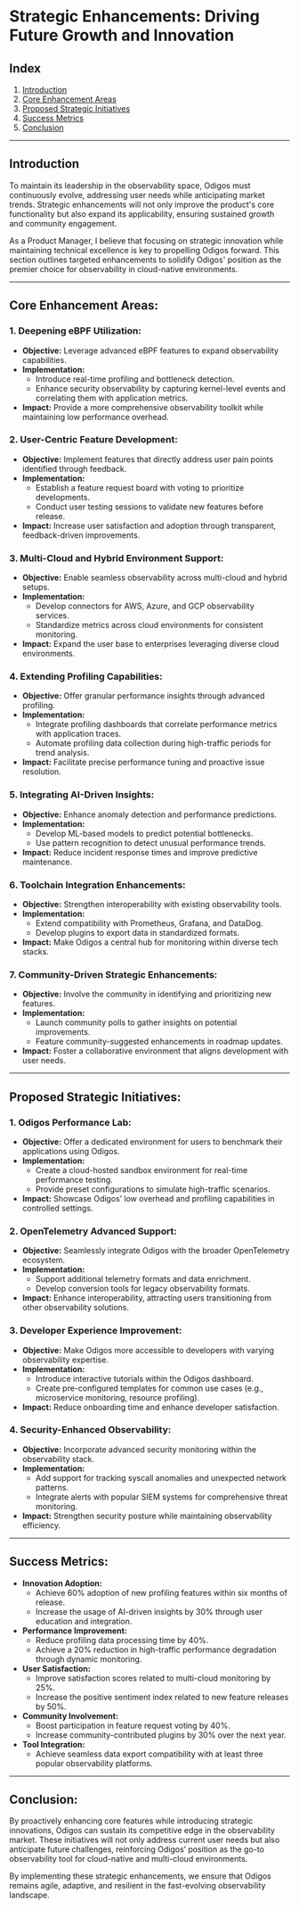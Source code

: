 # **Strategic Enhancements: Driving Future Growth and Innovation**  

## **Index**  
1. [Introduction](#introduction)  
2. [Core Enhancement Areas](#core-enhancement-areas)  
3. [Proposed Strategic Initiatives](#proposed-strategic-initiatives)  
4. [Success Metrics](#success-metrics)  
5. [Conclusion](#conclusion)  

---

## **Introduction**  
To maintain its leadership in the observability space, Odigos must continuously evolve, addressing user needs while anticipating market trends. Strategic enhancements will not only improve the product's core functionality but also expand its applicability, ensuring sustained growth and community engagement.  

As a Product Manager, I believe that focusing on strategic innovation while maintaining technical excellence is key to propelling Odigos forward. This section outlines targeted enhancements to solidify Odigos' position as the premier choice for observability in cloud-native environments.  

---

## **Core Enhancement Areas:**  

### **1. Deepening eBPF Utilization:**  
- **Objective:** Leverage advanced eBPF features to expand observability capabilities.  
- **Implementation:**  
  - Introduce real-time profiling and bottleneck detection.  
  - Enhance security observability by capturing kernel-level events and correlating them with application metrics.  
- **Impact:** Provide a more comprehensive observability toolkit while maintaining low performance overhead.  

### **2. User-Centric Feature Development:**  
- **Objective:** Implement features that directly address user pain points identified through feedback.  
- **Implementation:**  
  - Establish a feature request board with voting to prioritize developments.  
  - Conduct user testing sessions to validate new features before release.  
- **Impact:** Increase user satisfaction and adoption through transparent, feedback-driven improvements.  

### **3. Multi-Cloud and Hybrid Environment Support:**  
- **Objective:** Enable seamless observability across multi-cloud and hybrid setups.  
- **Implementation:**  
  - Develop connectors for AWS, Azure, and GCP observability services.  
  - Standardize metrics across cloud environments for consistent monitoring.  
- **Impact:** Expand the user base to enterprises leveraging diverse cloud environments.  

### **4. Extending Profiling Capabilities:**  
- **Objective:** Offer granular performance insights through advanced profiling.  
- **Implementation:**  
  - Integrate profiling dashboards that correlate performance metrics with application traces.  
  - Automate profiling data collection during high-traffic periods for trend analysis.  
- **Impact:** Facilitate precise performance tuning and proactive issue resolution.  

### **5. Integrating AI-Driven Insights:**  
- **Objective:** Enhance anomaly detection and performance predictions.  
- **Implementation:**  
  - Develop ML-based models to predict potential bottlenecks.  
  - Use pattern recognition to detect unusual performance trends.  
- **Impact:** Reduce incident response times and improve predictive maintenance.  

### **6. Toolchain Integration Enhancements:**  
- **Objective:** Strengthen interoperability with existing observability tools.  
- **Implementation:**  
  - Extend compatibility with Prometheus, Grafana, and DataDog.  
  - Develop plugins to export data in standardized formats.  
- **Impact:** Make Odigos a central hub for monitoring within diverse tech stacks.  

### **7. Community-Driven Strategic Enhancements:**  
- **Objective:** Involve the community in identifying and prioritizing new features.  
- **Implementation:**  
  - Launch community polls to gather insights on potential improvements.  
  - Feature community-suggested enhancements in roadmap updates.  
- **Impact:** Foster a collaborative environment that aligns development with user needs.  

---

## **Proposed Strategic Initiatives:**  

### **1. Odigos Performance Lab:**  
- **Objective:** Offer a dedicated environment for users to benchmark their applications using Odigos.  
- **Implementation:**  
  - Create a cloud-hosted sandbox environment for real-time performance testing.  
  - Provide preset configurations to simulate high-traffic scenarios.  
- **Impact:** Showcase Odigos’ low overhead and profiling capabilities in controlled settings.  

### **2. OpenTelemetry Advanced Support:**  
- **Objective:** Seamlessly integrate Odigos with the broader OpenTelemetry ecosystem.  
- **Implementation:**  
  - Support additional telemetry formats and data enrichment.  
  - Develop conversion tools for legacy observability formats.  
- **Impact:** Enhance interoperability, attracting users transitioning from other observability solutions.  

### **3. Developer Experience Improvement:**  
- **Objective:** Make Odigos more accessible to developers with varying observability expertise.  
- **Implementation:**  
  - Introduce interactive tutorials within the Odigos dashboard.  
  - Create pre-configured templates for common use cases (e.g., microservice monitoring, resource profiling).  
- **Impact:** Reduce onboarding time and enhance developer satisfaction.  

### **4. Security-Enhanced Observability:**  
- **Objective:** Incorporate advanced security monitoring within the observability stack.  
- **Implementation:**  
  - Add support for tracking syscall anomalies and unexpected network patterns.  
  - Integrate alerts with popular SIEM systems for comprehensive threat monitoring.  
- **Impact:** Strengthen security posture while maintaining observability efficiency.  

---

## **Success Metrics:**  
- **Innovation Adoption:**  
  - Achieve 60% adoption of new profiling features within six months of release.  
  - Increase the usage of AI-driven insights by 30% through user education and integration.  
- **Performance Improvement:**  
  - Reduce profiling data processing time by 40%.  
  - Achieve a 20% reduction in high-traffic performance degradation through dynamic monitoring.  
- **User Satisfaction:**  
  - Improve satisfaction scores related to multi-cloud monitoring by 25%.  
  - Increase the positive sentiment index related to new feature releases by 50%.  
- **Community Involvement:**  
  - Boost participation in feature request voting by 40%.  
  - Increase community-contributed plugins by 30% over the next year.  
- **Tool Integration:**  
  - Achieve seamless data export compatibility with at least three popular observability platforms.  

---

## **Conclusion:**  
By proactively enhancing core features while introducing strategic innovations, Odigos can sustain its competitive edge in the observability market. These initiatives will not only address current user needs but also anticipate future challenges, reinforcing Odigos’ position as the go-to observability tool for cloud-native and multi-cloud environments.  

By implementing these strategic enhancements, we ensure that Odigos remains agile, adaptive, and resilient in the fast-evolving observability landscape.  
